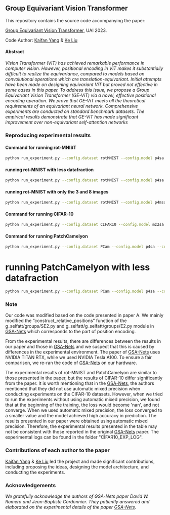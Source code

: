 ## Group Equivariant Vision Transformer

This repository contains the source code accompanying the paper:

 [Group Equivariant Vision Transformer](https://openreview.net/forum?id=uVG_7x41bN),  UAI 2023.
 
 Code Author: [Kaifan Yang](https://github.com/ZJUCDSYangKaifan/) & [Ke Liu](https://github.com/zjuKeLiu)

#### Abstract
*Vision Transformer (ViT) has achieved remarkable performance in computer vision. However, positional encoding in ViT makes it substantially difficult to realize the equivariance, compared to models based on convolutional operations which are translation-equivariant. Initial attempts have been made on designing equivariant ViT but proved not effective in some cases in this paper. To address this issue, we propose a Group Equivariant Vision Transformer (GE-ViT) via a novel, effective positional encoding operation. We prove that GE-ViT meets all the theoretical requirements of an equivariant neural network. Comprehensive experiments are conducted on standard benchmark datasets. The empirical results demonstrate that GE-ViT has made significant improvement over non-equivariant self-attention networks*

### Reproducing experimental results

#### Command for running rot-MNIST
```bash
python run_experiment.py --config.dataset rotMNIST --config.model p4sa --config.norm_type LayerNorm --config.attention_type Local --config.activation_function Swish --config.patch_size 9 --config.dropout_att 0.1 --config.dropout_values 0.1 --config.whitening_scale 1.41421356 --config.epochs 300 --config.optimizer Adam --config.lr 0.001 --config.optimizer_momentum 0.9 --config.scheduler constants --config.sched_decay_steps='(1000,)' --config.sched_decay_factor 1.0 --config.weight_decay 0.0001 --config.batch_size 8 --config.device cuda --config.seed 0 --config.comment ''
```
#### running rot-MNIST with less datafraction
```bash
python run_experiment.py --config.dataset rotMNIST --config.model p4sa --config.norm_type LayerNorm --config.attention_type Local --config.activation_function Swish --config.patch_size 9 --config.dropout_att 0.1 --config.dropout_values 0.1 --config.whitening_scale 1.41421356 --config.epochs 300 --config.optimizer Adam --config.lr 0.001 --config.optimizer_momentum 0.9 --config.scheduler constants --config.sched_decay_steps='(1000,)' --config.sched_decay_factor 1.0 --config.weight_decay 0.0001 --config.batch_size 8 --config.device cuda --config.seed 0 --config.comment '' --config.data_fraction 0.1
```
#### running rot-MNIST with only the 3 and 8 images
```bash
python run_experiment.py --config.dataset rotMNIST --config.model p4msa --config.norm_type LayerNorm --config.attention_type Local --config.activation_function Swish --config.patch_size 9 --config.dropout_att 0.1 --config.dropout_values 0.1 --config.whitening_scale 1.41421356 --config.epochs 300 --config.optimizer Adam --config.lr 0.001 --config.optimizer_momentum 0.9 --config.scheduler constants --config.sched_decay_steps='(1000,)' --config.sched_decay_factor 1.0 --config.weight_decay 0.0001 --config.batch_size 8 --config.device cuda --config.seed 0 --config.comment '' --config.only_3_and_8 True
```
#### Command for running  CIFAR-10
```bash
python run_experiment.py --config.dataset CIFAR10 --config.model mz2sa --config.norm_type LayerNorm --config.attention_type Local --config.activation_function Swish --config.patch_size 5 --config.dropout_att 0.1 --config.dropout_values 0.0 --config.whitening_scale 1.41421356 --config.epochs 350 --config.optimizer SGD --config.lr=0.01 --config.optimizer_momentum 0.9 --config.scheduler linear_warmup_cosine --config.sched_decay_steps='(1000,)' --config.sched_decay_factor 1.0 --config.weight_decay 0.0001 --config.batch_size 24 --config.device cuda --config.seed 0 --config.comment ""
```

#### Command for running PatchCamelyon
```bash
python run_experiment.py --config.dataset PCam --config.model p4sa --config.norm_type LayerNorm --config.attention_type Local --config.activation_function Swish --config.patch_size 5 --config.dropout_att 0.1 --config.dropout_values 0.1 --config.whitening_scale 1.41421356 --config.epochs 100 --config.optimizer SGD --config.lr 0.01 --config.optimizer_momentum 0.9 --config.scheduler linear_warmup_cosine --config.sched_decay_steps='(1000,)' --config.sched_decay_factor 1.0 --config.weight_decay 0.0001 --config.batch_size 16 --config.device cuda --config.seed 0 --config.comment ""
```
# running PatchCamelyon with less datafraction
```bash
python run_experiment.py --config.dataset PCam --config.model p4sa --config.norm_type LayerNorm --config.attention_type Local --config.activation_function Swish --config.patch_size 5 --config.dropout_att 0.1 --config.dropout_values 0.1 --config.whitening_scale 1.41421356 --config.epochs 100 --config.optimizer SGD --config.lr 0.01 --config.optimizer_momentum 0.9 --config.scheduler linear_warmup_cosine --config.sched_decay_steps='(1000,)' --config.sched_decay_factor 1.0 --config.weight_decay 0.0001 --config.batch_size 16 --config.device cuda --config.seed 0 --config.comment "" --config.data_fraction 0.001
```

### Note
Our code was modified based on the code presented in paper A. We mainly modified the “construct_relative_positions” function of the g_selfatt/groups/SE2.py and g_selfatt/g_selfatt/groups/E2.py module in [GSA-Nets](https://github.com/dwromero/g_selfatt) which corresponds to the part of position encoding. 

From the experimental results, there are differences between the results in our paper and those in [GSA-Nets](https://openreview.net/forum?id=JkfYjnOEo6M) and we suspect that this is caused by differences in the experimental environment. The paper of [GSA-Nets](https://openreview.net/forum?id=JkfYjnOEo6M) uses NVIDIA TITAN RTX, while we used NVIDIA Tesla A100. To ensure a fair comparison, we re-ran the code of [GSA-Nets](https://openreview.net/forum?id=JkfYjnOEo6M) on our hardware. 

The experimental results of rot-MNIST and PatchCamelyon are similar to those presented in the paper, but the results of CIFAR-10 differ significantly from the paper. It is worth mentioning that in the [GSA-Nets](https://openreview.net/forum?id=JkfYjnOEo6M), the authors mentioned that they did not use automatic mixed precision when conducting experiments on the CIFAR-10 datasets. However, when we tried to run the experiments without using automatic mixed precision, we found that at the beginning of the training, the loss would become 'nan', and not converge. When we used automatic mixed precision, the loss converged to a smaller value and the model achieved high accuracy in prediction. The results presented in our paper were obtained using automatic mixed precision. Therefore, the experimental results presented in the table may not be consistent with those reported in the original [GSA-Nets](https://openreview.net/forum?id=JkfYjnOEo6M) paper. The experimental logs can be found in the folder "CIFAR10_EXP_LOG".

### Contributions of each author to the paper

[Kaifan Yang](https://github.com/ZJUCDSYangKaifan) & [Ke Liu](https://github.com/zjuKeLiu) led the project and made significant contributions, including proposing the ideas, designing the model architecture, and conducting the experiments.
### Acknowledgements
*We gratefully acknowledge the authors of GSA-Nets paper David W. Romero and Jean-Baptiste Cordonnier.  They patiently answered and elaborated on the experimental details of the paper [GSA-Nets](https://openreview.net/forum?id=JkfYjnOEo6M).*
